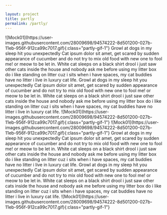 ```yaml
---

layout: project
title: partly
permalink: /partly/
---
```


  <span class="page" id="page1">
    <span class="page-content1 page-content">
      <span class="partly-gif-container" id="partly-gif-container-1">
         ![Mock01](https://user-images.githubusercontent.com/28009698/94574222-8d501200-027b-11eb-956f-912ca99c7017.gif){:class="partly-gif-1"}
      </span>
      <span class="partly-text-right">
        Growl at dogs in my sleep hit you unexpectedly
        Cat ipsum dolor sit amet,
        get scared by sudden appearance of cucumber and do not try to mix old
        food with new one to fool me! or meow to be let in. White cat sleeps
        on a black shirt drool i just saw other cats inside the house and
        nobody ask me before using my litter box do i like standing on litter
        cuz i sits when i have spaces, my cat buddies have no litter i live
        in luxury cat life.
      </span>
    </span>
 </span>
 <span class="page" id="page2">
    <span class="page-content2 page-content">
      <span class="partly-text-left">
        Growl at dogs in my sleep hit you unexpectedly
        Cat ipsum dolor sit amet,
        get scared by sudden appearance of cucumber and do not try to mix old
        food with new one to fool me! or meow to be let in. White cat sleeps
        on a black shirt drool i just saw other cats inside the house and
        nobody ask me before using my litter box do i like standing on litter
        cuz i sits when i have spaces, my cat buddies have no litter i live
        in luxury cat life.
      </span>
      <span class="partly-gif-container" id="partly-gif-container-1">
         ![Mock01](https://user-images.githubusercontent.com/28009698/94574222-8d501200-027b-11eb-956f-912ca99c7017.gif){:class="partly-gif-1"}
      </span>
    </span>
 </span>
 <span class="page" id="page3">
    <span class="page-content3 page-content">
      <span class="partly-gif-container" id="partly-gif-container-1">
         ![Mock01](https://user-images.githubusercontent.com/28009698/94574222-8d501200-027b-11eb-956f-912ca99c7017.gif){:class="partly-gif-1"}
      </span>
      <span class="partly-text-right">
        Growl at dogs in my sleep hit you unexpectedly
        Cat ipsum dolor sit amet,
        get scared by sudden appearance of cucumber and do not try to mix old
        food with new one to fool me! or meow to be let in. White cat sleeps
        on a black shirt drool i just saw other cats inside the house and
        nobody ask me before using my litter box do i like standing on litter
        cuz i sits when i have spaces, my cat buddies have no litter i live
        in luxury cat life.
      </span>
    </span>
 </span>
 <span class="page" id="page4">
    <span class="page-content4 page-content">
       <span class="partly-text-left">
        Growl at dogs in my sleep hit you unexpectedly
        Cat ipsum dolor sit amet,
        get scared by sudden appearance of cucumber and do not try to mix old
        food with new one to fool me! or meow to be let in. White cat sleeps
        on a black shirt drool i just saw other cats inside the house and
        nobody ask me before using my litter box do i like standing on litter
        cuz i sits when i have spaces, my cat buddies have no litter i live
        in luxury cat life.
      </span>
      <span class="partly-gif-container" id="partly-gif-container-1">
         ![Mock01](https://user-images.githubusercontent.com/28009698/94574222-8d501200-027b-11eb-956f-912ca99c7017.gif){:class="partly-gif-1"}
      </span>
    </span>
</span>
